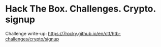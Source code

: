 # Hack The Box. Challenges. Crypto. signup

Challenge write-up: https://7rocky.github.io/en/ctf/htb-challenges/crypto/signup

